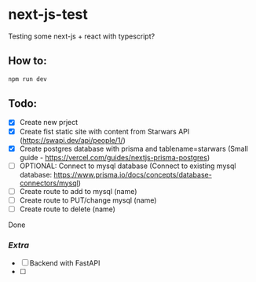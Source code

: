 # next-js-test
Testing some next-js + react with typescript?

## How to:

```bash
npm run dev
```

## Todo:

- [x] Create new prject
- [x] Create fist static site with content from Starwars API (https://swapi.dev/api/people/1/)
- [x] Create postgres database with prisma and tablename=starwars (Small guide - https://vercel.com/guides/nextjs-prisma-postgres) 
- [ ] OPTIONAL: Connect to mysql database (Connect to existing mysql database: https://www.prisma.io/docs/concepts/database-connectors/mysql)
- [ ] Create route to add to mysql (name)
- [ ] Create route to PUT/change mysql (name) 
- [ ] Create route to delete (name)

Done

### *Extra*

- [ ] Backend with FastAPI
- [ ] 